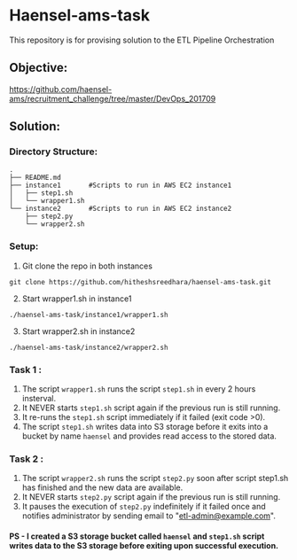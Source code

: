# Haensel-ams-task
This repository is for provising solution to the ETL Pipeline Orchestration

## Objective:
https://github.com/haensel-ams/recruitment_challenge/tree/master/DevOps_201709 

## Solution:

### Directory Structure:
```
.
├── README.md      
├── instance1       #Scripts to run in AWS EC2 instance1
│   ├── step1.sh
│   └── wrapper1.sh
└── instance2       #Scripts to run in AWS EC2 instance2
    ├── step2.py
    └── wrapper2.sh
```

### Setup:
1. Git clone the repo in both instances
```
git clone https://github.com/hitheshsreedhara/haensel-ams-task.git
```
2. Start wrapper1.sh in instance1
```
./haensel-ams-task/instance1/wrapper1.sh
```
3. Start wrapper2.sh in instance2
```
./haensel-ams-task/instance2/wrapper2.sh
```

### Task 1 :
1. The script ```wrapper1.sh``` runs the script ```step1.sh``` in every 2 hours insterval.
2. It NEVER starts ```step1.sh``` script again if the previous run is still running.
3. It re-runs the ```step1.sh``` script immediately if it failed (exit code >0).
4. The script ```step1.sh``` writes data into S3 storage before it exits into a bucket by name ```haensel``` and provides read access to the stored data.

### Task 2 :
1. The script ```wrapper2.sh``` runs the script ```step2.py``` soon after script step1.sh has finished and the new data are available.
2. It NEVER starts ```step2.py``` script again if the previous run is still running.
3. It pauses the execution of ```step2.py``` indefinitely if it failed once and notifies administrator by sending email to "etl-admin@example.com".

#### PS - I created a S3 storage bucket called ```haensel``` and ```step1.sh``` script writes data to the S3 storage before exiting upon successful execution.
